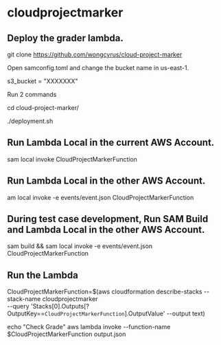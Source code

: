 # cloudprojectmarker

## Deploy the grader lambda.
git clone https://github.com/wongcyrus/cloud-project-marker

Open samconfig.toml and change the bucket name in us-east-1.

s3_bucket = "XXXXXXX"

Run 2 commands

cd cloud-project-marker/

./deployment.sh


## Run Lambda Local in the current AWS Account.
sam local invoke CloudProjectMarkerFunction

## Run Lambda Local in the other AWS Account.
am local invoke -e events/event.json CloudProjectMarkerFunction

## During test case development, Run SAM Build and Lambda Local in the other AWS Account.
sam build && sam local invoke -e events/event.json CloudProjectMarkerFunction

## Run the Lambda
CloudProjectMarkerFunction=$(aws cloudformation describe-stacks --stack-name cloudprojectmarker \
--query 'Stacks[0].Outputs[?OutputKey==`CloudProjectMarkerFunction`].OutputValue' --output text)

echo "Check Grade"
aws lambda invoke --function-name $CloudProjectMarkerFunction output.json
